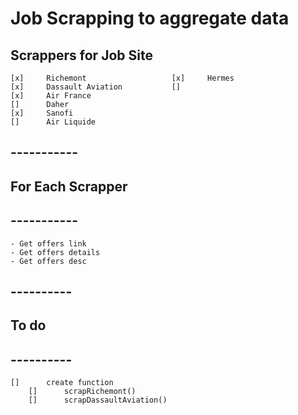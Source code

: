 # Job Scrapping to aggregate data
## Scrappers for Job Site

	[x] 	Richemont					[x] 	Hermes
	[x] 	Dassault Aviation			[]		
	[x] 	Air France
	[] 		Daher
	[x] 	Sanofi
	[] 		Air Liquide

## -----------
## For Each Scrapper
## -----------

	- Get offers link
	- Get offers details
	- Get offers desc

## ----------
## To do
## ----------

	[]		create function
		[] 		scrapRichemont()
		[]		scrapDassaultAviation()